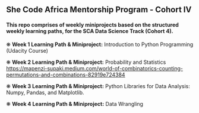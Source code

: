 ## She Code Africa Mentorship Program - Cohort IV

#### This repo comprises of weekly miniprojects based on the structured weekly learning paths, for the SCA Data Science Track (Cohort 4).

❋ **Week 1 Learning Path & Miniproject:** Introduction to Python Programming (Udacity Course)

❋ **Week 2 Learning Path & Miniproject:** Probability and Statistics
https://mapenzi-supaki.medium.com/world-of-combinatorics-counting-permutations-and-combinations-82919e724384

❋ **Week 3 Learning Path & Miniproject:** Python Libraries for Data Analysis: Numpy, Pandas, and Matplotlib.

❋ **Week 4 Learning Path & Miniproject:** Data Wrangling
